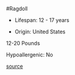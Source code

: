 #Ragdoll

- Lifespan: 12 - 17 years

- Origin: United States

12-20 Pounds

Hypoallergenic: No

[source](https://www.catbreedslist.com/all-cat-breeds/ragdoll.html)